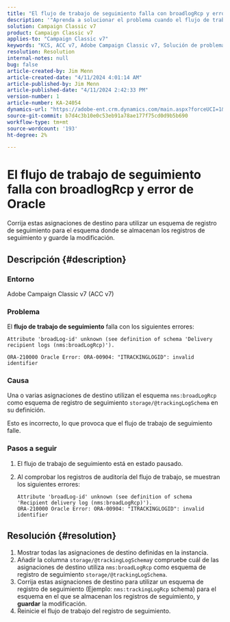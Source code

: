 ```yaml
---
title: "El flujo de trabajo de seguimiento falla con broadlogRcp y error de Oracle"
description: '"Aprenda a solucionar el problema cuando el flujo de trabajo de seguimiento falla con un broadlogRcp y un error de Oracle".'
solution: Campaign Classic v7
product: Campaign Classic v7
applies-to: "Campaign Classic v7"
keywords: "KCS, ACC v7, Adobe Campaign Classic v7, Solución de problemas, flujo de trabajo de seguimiento, fallo, broadlogRcp, oracle, error, almacenamiento/@trackingLogSchema"
resolution: Resolution
internal-notes: null
bug: false
article-created-by: Jim Menn
article-created-date: "4/11/2024 4:01:14 AM"
article-published-by: Jim Menn
article-published-date: "4/11/2024 2:42:33 PM"
version-number: 1
article-number: KA-24054
dynamics-url: "https://adobe-ent.crm.dynamics.com/main.aspx?forceUCI=1&pagetype=entityrecord&etn=knowledgearticle&id=3c08ec20-b8f7-ee11-a1fe-6045bd006268"
source-git-commit: b7d4c3b10e0c53eb91a78ae177f75cd0d9b5b690
workflow-type: tm+mt
source-wordcount: '193'
ht-degree: 2%

---
```


# El flujo de trabajo de seguimiento falla con broadlogRcp y error de Oracle


Corrija estas asignaciones de destino para utilizar un esquema de registro de seguimiento para el esquema donde se almacenan los registros de seguimiento y guarde la modificación.

## Descripción {#description}


### Entorno

Adobe Campaign Classic v7 (ACC v7)

### Problema

El <b>flujo de trabajo de seguimiento</b> falla con los siguientes errores:


```
Attribute 'broadLog-id' unknown (see definition of schema 'Delivery recipient logs (nms:broadLogRcp)').

ORA-210000 Oracle Error: ORA-00904: "ITRACKINGLOGID": invalid identifier
```


### Causa

Una o varias asignaciones de destino utilizan el esquema `nms:broadLogRcp` como esquema de registro de seguimiento `storage/@trackingLogSchema` en su definición.

Esto es incorrecto, lo que provoca que el flujo de trabajo de seguimiento falle.

### Pasos a seguir

1. El flujo de trabajo de seguimiento está en estado pausado.
2. Al comprobar los registros de auditoría del flujo de trabajo, se muestran los siguientes errores:




   ```
   Attribute 'broadLog-id' unknown (see definition of schema 'Recipient delivery log (nms:broadLogRcp)').
   ORA-210000 Oracle Error: ORA-00904: "ITRACKINGLOGID": invalid identifier
   ```



## Resolución {#resolution}


1. Mostrar todas las asignaciones de destino definidas en la instancia.
2. Añadir la columna `storage/@trackingLogSchema`y compruebe cuál de las asignaciones de destino utiliza `nms:broadLogRcp` como esquema de registro de seguimiento `storage/@trackingLogSchema`.
3. Corrija estas asignaciones de destino para utilizar un esquema de registro de seguimiento (Ejemplo: `nms:trackingLogRcp` schema) para el esquema en el que se almacenan los registros de seguimiento, y <b>guardar</b> la modificación.
4. Reinicie el flujo de trabajo del registro de seguimiento.

